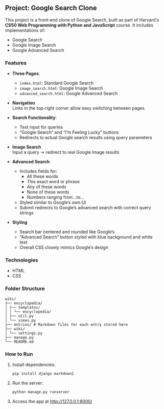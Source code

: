 ## Project: Google Search Clone

This project is a front-end clone of Google Search, built as part of Harvard's **CS50 Web Programming with Python and JavaScript** course. It includes implementations of:

- Google Search
- Google Image Search
- Google Advanced Search

### Features

- **Three Pages**:
  - `index.html`: Standard Google Search
  - `image_search.html`: Google Image Search
  - `advanced_search.html`: Google Advanced Search

- **Navigation**  
  Links in the top-right corner allow easy switching between pages.

- **Search Functionality**:
  - Text input for queries
  - “Google Search” and “I’m Feeling Lucky” buttons
  - Redirects to actual Google search results using query parameters

- **Image Search**  
  Input a query → redirect to real Google Image results

- **Advanced Search**:
  - Includes fields for:
    - All these words
    - This exact word or phrase
    - Any of these words
    - None of these words
    - Numbers ranging from...to...
  - Styled similar to Google’s own UI
  - Submit redirects to Google’s advanced search with correct query strings

- **Styling**
  - Search bar centered and rounded like Google’s
  - “Advanced Search” button styled with blue background and white text
  - Overall CSS closely mimics Google’s design

### Technologies

- HTML
- CSS

### Folder Structure
```text
wiki/
├── encyclopedia/
│ ├── templates/
│ │ └── encyclopedia/
│ ├── util.py
│ └── views.py
├── entries/ # Markdown files for each entry stored here
├── wiki/
│ └── settings.py
├── manage.py
└── README.md
```

### How to Run
1. Install dependencies:

   ```bash
   pip install django markdown2
   ```

2. Run the server:

   ```bash
   python manage.py runserver
   ```

3. Access the app at http://127.0.0.1:8000/

